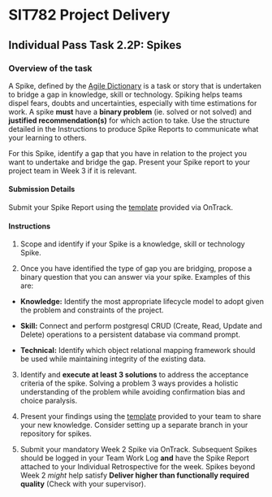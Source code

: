 <div id="banner"></div>

# SIT782 Project Delivery
## Individual Pass Task 2.2P: Spikes

### Overview of the task
A Spike, defined by the [Agile Dictionary](http://agiledictionary.com/209/spike/) is a task or story that is undertaken to bridge a gap in knowledge, skill or technology. Spiking helps teams dispel fears, doubts and uncertainties, especially with time estimations for work. A spike **must** have a **binary problem** (ie. solved or not solved) and **justified recommendation(s)** for which action to take. Use the structure detailed in the Instructions to produce Spike Reports to communicate what your learning to others.

For this Spike, identify a gap that you have in relation to the project you want to undertake and bridge the gap. Present your Spike report to your project team in Week 3 if it is relevant.

#### Submission Details
Submit your Spike Report using the [template](https://deakin365.sharepoint.com/:f:/s/SIT782-t1-2018/EjtriPJQ6B1NuMrb9WI59oMB_UKn0Ui6ewP4ONJTzmFVLg?e=rp2vwG) provided via OnTrack.

#### Instructions

1. Scope and identify if your Spike is a knowledge, skill or technology Spike.

2. Once you have identified the type of gap you are bridging, propose a binary question that you can answer via your spike. Examples of this are:

* **Knowledge:** Identify the most appropriate lifecycle model to adopt given the problem and constraints of the project.

* **Skill:** Connect and perform postgresql CRUD (Create, Read, Update and Delete) operations to a persistent database via command prompt.

* **Technical:** Identify which object relational mapping framework should be used while maintaining integrity of the existing data.

3. Identify and **execute at least 3 solutions** to address the acceptance criteria of the spike. Solving a problem 3 ways provides a holistic understanding of the problem while avoiding confirmation bias and choice paralysis.

4. Present your findings using the [template](https://deakin365.sharepoint.com/:f:/s/SIT782-t1-2018/EjtriPJQ6B1NuMrb9WI59oMB_UKn0Ui6ewP4ONJTzmFVLg?e=rp2vwG) provided to your team to share your new knowledge. Consider setting up a separate branch in your repository for spikes.

5. Submit your mandatory Week 2 Spike via OnTrack. Subsequent Spikes should be logged in your Team Work Log **and** have the Spike Report attached to your Individual Retrospective for the week. Spikes beyond Week 2 _might_ help satisfy **Deliver higher than functionally required quality** (Check with your supervisor).

<div style="page-break-after:always;"></div>
